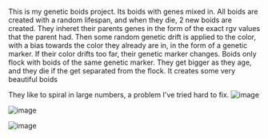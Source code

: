 This is my genetic boids project. Its boids with genes mixed in. All boids are created with a random lifespan, and when they die, 2 new boids are created. They inheret their parents genes in the form of the exact rgv values that the parent had.
Then some random genetic drift is applied to the color, with a bias towards the color they already are in, in the form of a genetic marker. If their color drifts too far, their genetic marker changes. Boids only flock with boids of the same
genetic marker. They get bigger as they age, and they die if the get separated from the flock. It creates some very beautiful boids

They like to spiral in large numbers, a problem I've tried hard to fix. 
![image](https://github.com/user-attachments/assets/9c78fe88-e541-49c6-b347-feb5fbba5e3e)

![image](https://github.com/user-attachments/assets/0a418ab0-33d3-49e4-8b0f-3e18c568cd8c)

![image](https://github.com/user-attachments/assets/b33f3d9d-5c36-4370-acce-cb91c4920ece)




